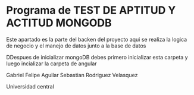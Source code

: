 # Programa de TEST DE APTITUD Y ACTITUD MONGODB


Este apartado es la parte del backen del proyecto aqui se realiza la logica de negocio y el manejo de datos junto a la base de datos


DDespues de inicializar mongoDB debes primero inicializar esta carpeta y luego incializar la carpeta de angular


Gabriel Felipe Aguilar
Sebastian Rodriguez Velasquez


Universidad central